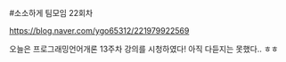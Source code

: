 #소소하게 팀모임 22회차

https://blog.naver.com/ygo65312/221979922569

오늘은 프로그래밍언어개론 13주차 강의를 시청하였다! 아직 다듣지는 못했다.. ㅎㅎ
